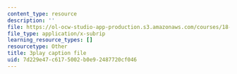 ```yaml
---
content_type: resource
description: ''
file: https://ol-ocw-studio-app-production.s3.amazonaws.com/courses/18-065-matrix-methods-in-data-analysis-signal-processing-and-machine-learning-spring-2018/7d229e47c6175002b0e92487720cf046_t36jZG07MYc.srt
file_type: application/x-subrip
learning_resource_types: []
resourcetype: Other
title: 3play caption file
uid: 7d229e47-c617-5002-b0e9-2487720cf046
---
```

